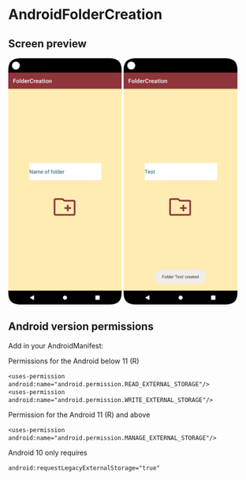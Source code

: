 # AndroidFolderCreation
## Screen preview
<p float="left">
<img height="500em" src="FolderCreation0.png" title="ToastMessage's screen preview">
<img height="500em" src="FolderCreation1.png" title="ToastMessage's screen preview">
</p>

## Android version permissions
Add in your AndroidManifest:

Permissions for the Android below 11 (R)
```
<uses-permission android:name="android.permission.READ_EXTERNAL_STORAGE"/>
<uses-permission android:name="android.permission.WRITE_EXTERNAL_STORAGE"/>
```
Permission for the Android 11 (R) and above
```
<uses-permission android:name="android.permission.MANAGE_EXTERNAL_STORAGE"/>
```
Android 10 only requires
```
android:requestLegacyExternalStorage="true"
```
